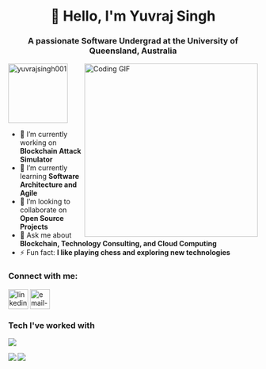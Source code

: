 <h1 align="center"> 👋 Hello, I'm Yuvraj Singh</h1>
<h3 align="center">A passionate Software Undergrad at the University of Queensland, Australia</h3>
<img src="https://komarev.com/ghpvc/?username=yuvrajsingh001&label=Profile%20views&color=3231b4&style=flat" alt="yuvrajsingh001" style="width:120px;"/>
<img align="right" src="https://media.giphy.com/media/bGgsc5mWoryfgKBx1u/giphy.gif" alt="Coding GIF" width="350" height="350">

- 🔭 I’m currently working on **Blockchain Attack Simulator**
- 🌱 I’m currently learning **Software Architecture and Agile**
- 👯 I’m looking to collaborate on **Open Source Projects**
- 💬 Ask me about **Blockchain, Technology Consulting, and Cloud Computing**
- ⚡ Fun fact: **I like playing chess and exploring new technologies**

<h3 align="left">Connect with me:</h3>
<p align="left">
<a href="https://linkedin.com/in/linkedin-profile" target="blank"><img align="center" src="https://img.icons8.com/color/48/000000/linkedin.png" alt="linkedin-profile" height="40" width="40" /></a>
<a href="mailto:yuvrajsingh8438@gmail.com" target="blank"><img align="center" src="https://img.icons8.com/fluent/48/000000/gmail.png" alt="email-address" height="40" width="40" /></a>
</p>

<h3 align="left">Tech I've worked with</h3>
<p align="left"> 
<a href="https://skillicons.dev">
<img src="https://skillicons.dev/icons?i=java,cpp,python,html,css,js,gcp,aws,docker,firebase,nodejs,postman&perline=6" />
</a>
</p>

<div>
  <a href="https://github.com/yuvrajsingh001/github-readme-stats">
  <img align="left" src="https://github-readme-stats.vercel.app/api?username=yuvrajsingh001&show_icons=true&theme=radical&rank_icon=github&count_private=true&card_width=300" />
</a>
<a href="https://github.com/yuvrajsingh001/github-readme-streak-stats">
  <img align="left" src="https://streak-stats.demolab.com/?user=yuvrajsingh001&theme=radical&card_width=400" />
</a>
</div>

